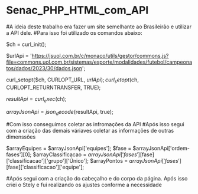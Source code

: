 # Senac_PHP_HTML_com_API

#A ideia deste trabalho era fazer um site semelhante ao Brasileirão e utilizar a API dele. 
#Para isso foi utilizado os comandos abaixo: 

$ch = curl_init();

$urlApi = 'https://jsuol.com.br/c/monaco/utils/gestor/commons.js?file=commons.uol.com.br/sistemas/esporte/modalidades/futebol/campeonatos/dados/2023/30/dados.json';

curl_setopt($ch, CURLOPT_URL, $urlApi);
curl_setopt($ch, CURLOPT_RETURNTRANSFER, TRUE);

$resultApi = curl_exec($ch);

$arrayJsonApi = json_decode($resultApi, true);

#Com isso conseguimos coletar as infromações da API 
#Após isso segui com a criação das demais váriaves coletar as informações de outras dimenssões 

$arrayEquipes = $arrayJsonApi['equipes'];
$fase = $arrayJsonApi['ordem-fases'][0];
$arrayClassificacao = $arrayJsonApi['fases'][$fase]['classificacao']['grupo']['Único'];
$arrayPontos = $arrayJsonApi['fases'][$fase]['classificacao']['equipe'];

#Após segui com a criação do cabeçalho e do corpo da página. Após isso criei o Stely e fui realizando os ajustes conforme a necessidade 
